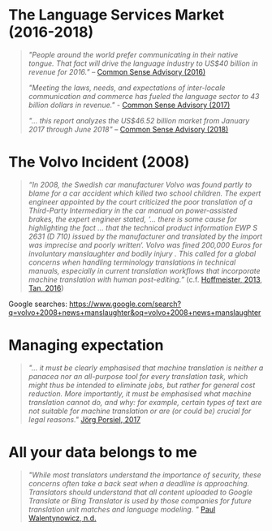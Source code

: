

The Language Services Market (2016-2018)
====

> *"People around the world prefer communicating in their native tongue. That fact will drive the language industry to US$40 billion in revenue for 2016."* – [Common Sense Advisory (2016)](https://insights.csa-research.com/reportaction/36540/Marketing)
>
> *"Meeting the laws, needs, and expectations of inter-locale communication and commerce has fueled the language sector to 43 billion dollars in revenue."* - [Common Sense Advisory (2017)](https://insights.csa-research.com/reportaction/39815/Marketing)
> 
> *"... this report analyzes the US$46.52 billion market from January 2017 through June 2018"* – [Common Sense Advisory (2018)](https://insights.csa-research.com/reportaction/48585/Marketing)


The Volvo Incident (2008)
====

> *“In 2008, the Swedish car manufacturer Volvo was found partly to blame for a car accident which killed two school children. The expert engineer appointed by the court criticized the poor translation of a Third-Party Intermediary in the car manual on power-assisted brakes, the expert engineer stated, ‘... there is some cause for highlighting the fact ... that the technical product information EWP S 2631 (D 710) issued by the manufacturer and translated by the import was imprecise and poorly written‘. Volvo was fined 200,000 Euros for involuntary manslaughter and bodily injury . This called for a global concerns when handling terminology translations in technical manuals, especially in current translation workflows that incorporate machine translation with human post-editing.”*
> (c.f. [Hoffmeister, 2013](https://www.worldcat.org/title/qualitatssicherung-in-der-technischen-dokumentation-am-beispiel-der-volkswagen-ag-after-sales-technik/oclc/863178607), [Tan, 2016](https://github.com/alvations/Panda-Hyper-Decoder/blob/master/up-till-now.pdf))

Google searches:  https://www.google.com/search?q=volvo+2008+news+manslaughter&oq=volvo+2008+news+manslaughter


Managing expectation
====

> *"... it must be clearly emphasised that machine translation is neither a panacea nor an all-purpose tool for every translation task, which might thus be intended to eliminate jobs, but rather for general cost reduction. More importantly, it must be emphasised what machine translation cannot do, and why: for example, certain types of text are not suitable for machine translation or are (or could be) crucial for legal reasons."*
> [Jörg Porsiel, 2017](http://kv-emptypages.blogspot.com/2017/02/machine-translation-at-volkswagen-ag.html) 


All your data belongs to me 
====

> *"While most translators understand the importance of security, these concerns often take a back seat when a deadline is approaching. Translators should understand that all content uploaded to Google Translate or Bing Translator is used by those companies for future translation unit matches and language modeling. "*
> [Paul Walentynowicz, n.d.](http://lingosec.com/wp-content/uploads/lingosec-content_security_study-eng.pdf)

